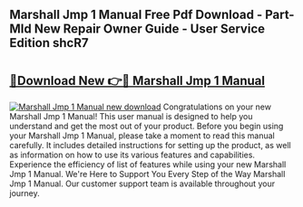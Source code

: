 ## Marshall Jmp 1 Manual Free Pdf Download - Part-MId New Repair Owner Guide - User Service Edition shcR7

# <h2><a href="http://cf28709.oget.top/?id=Marshall+Jmp+1+Manual">🔗Download New 👉🔴 Marshall Jmp 1 Manual</a></h2>

[![Marshall Jmp 1 Manual new download](https://i.imgur.com/5g1atiW.png)](http://cf28709.oget.top/?id=Marshall+Jmp+1+Manual)
Congratulations on your new Marshall Jmp 1 Manual! This user manual is designed to help you understand and get the most out of your product. Before you begin using your Marshall Jmp 1 Manual, please take a moment to read this manual carefully. It includes detailed instructions for setting up the product, as well as information on how to use its various features and capabilities. Experience the efficiency of list of features while using your new Marshall Jmp 1 Manual. We're Here to Support You Every Step of the Way Marshall Jmp 1 Manual. Our customer support team is available throughout your journey.
